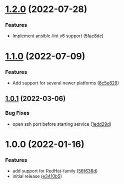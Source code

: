 # [1.2.0](https://github.com/de-it-krachten/ansible-role-ufw/compare/v1.1.0...v1.2.0) (2022-07-28)


### Features

* Implement ansible-lint v6 support ([5fac8dc](https://github.com/de-it-krachten/ansible-role-ufw/commit/5fac8dc2d4511535de74c08fbeb2e8558df490ce))

# [1.1.0](https://github.com/de-it-krachten/ansible-role-ufw/compare/v1.0.1...v1.1.0) (2022-07-09)


### Features

* Add support for several newer platforms ([8c5e829](https://github.com/de-it-krachten/ansible-role-ufw/commit/8c5e82941f4d0e3ffd963e8f6db8236afc16ca0e))

## [1.0.1](https://github.com/de-it-krachten/ansible-role-ufw/compare/v1.0.0...v1.0.1) (2022-03-06)


### Bug Fixes

* open ssh port before starting service ([1edd29d](https://github.com/de-it-krachten/ansible-role-ufw/commit/1edd29d21477533959a6af2e78c3c28d423fa9a5))

# 1.0.0 (2022-01-16)


### Features

* add support for RedHat-family ([56f636d](https://github.com/de-it-krachten/ansible-role-ufw/commit/56f636dbc8f20f4102b4451b3bf1bb322cd65781))
* initial release ([e3410b5](https://github.com/de-it-krachten/ansible-role-ufw/commit/e3410b5c2093e5f4db8101ceae0414bbfc35ecae))
